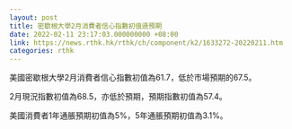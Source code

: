 ```yaml
---
layout: post
title: 密歇根大學2月消費者信心指數初值遜預期
date: 2022-02-11 23:17:03.000000000 +08:00
link: https://news.rthk.hk/rthk/ch/component/k2/1633272-20220211.htm
categories: rthk
---
```


美國密歇根大學2月消費者信心指數初值為61.7，低於市場預期的67.5。

2月現況指數初值為68.5，亦低於預期，預期指數初值為57.4。

美國消費者1年通脹預期初值為5%，5年通脹預期初值為3.1%。
